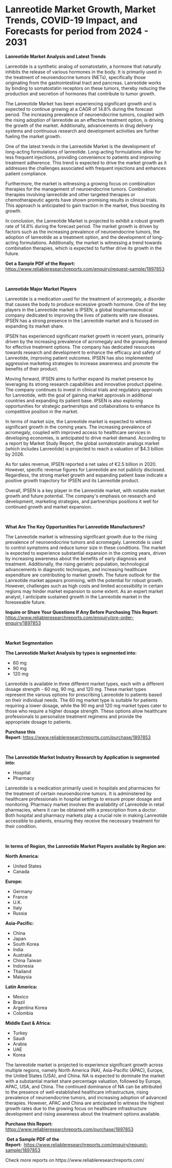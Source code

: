<p><h1>Lanreotide Market Growth, Market Trends, COVID-19 Impact, and Forecasts for period from 2024 - 2031</h1></p><p><strong>Lanreotide Market Analysis and Latest Trends</strong></p>
<p><p>Lanreotide is a synthetic analog of somatostatin, a hormone that naturally inhibits the release of various hormones in the body. It is primarily used in the treatment of neuroendocrine tumors (NETs), specifically those originating from the gastrointestinal tract and pancreas. Lanreotide works by binding to somatostatin receptors on these tumors, thereby reducing the production and secretion of hormones that contribute to tumor growth.</p><p>The Lanreotide Market has been experiencing significant growth and is expected to continue growing at a CAGR of 14.8% during the forecast period. The increasing prevalence of neuroendocrine tumors, coupled with the rising adoption of lanreotide as an effective treatment option, is driving the growth of the market. Additionally, advancements in drug delivery systems and continuous research and development activities are further fueling the market growth.</p><p>One of the latest trends in the Lanreotide Market is the development of long-acting formulations of lanreotide. Long-acting formulations allow for less frequent injections, providing convenience to patients and improving treatment adherence. This trend is expected to drive the market growth as it addresses the challenges associated with frequent injections and enhances patient compliance.</p><p>Furthermore, the market is witnessing a growing focus on combination therapies for the management of neuroendocrine tumors. Combination therapies involving lanreotide and other targeted therapies or chemotherapeutic agents have shown promising results in clinical trials. This approach is anticipated to gain traction in the market, thus boosting its growth.</p><p>In conclusion, the Lanreotide Market is projected to exhibit a robust growth rate of 14.8% during the forecast period. The market growth is driven by factors such as the increasing prevalence of neuroendocrine tumors, the adoption of lanreotide as a treatment option, and the development of long-acting formulations. Additionally, the market is witnessing a trend towards combination therapies, which is expected to further drive its growth in the future.</p></p>
<p><strong>Get a Sample PDF of the Report:&nbsp;</strong> <a href="https://www.reliableresearchreports.com/enquiry/request-sample/1897853">https://www.reliableresearchreports.com/enquiry/request-sample/1897853</a></p>
<p>&nbsp;</p>
<p><strong>Lanreotide Major Market Players</strong></p>
<p><p>Lanreotide is a medication used for the treatment of acromegaly, a disorder that causes the body to produce excessive growth hormone. One of the key players in the Lanreotide market is IPSEN, a global biopharmaceutical company dedicated to improving the lives of patients with rare diseases. IPSEN has a strong presence in the Lanreotide market and is focused on expanding its market share.</p><p>IPSEN has experienced significant market growth in recent years, primarily driven by the increasing prevalence of acromegaly and the growing demand for effective treatment options. The company has dedicated resources towards research and development to enhance the efficacy and safety of Lanreotide, improving patient outcomes. IPSEN has also implemented aggressive marketing strategies to increase awareness and promote the benefits of their product.</p><p>Moving forward, IPSEN aims to further expand its market presence by leveraging its strong research capabilities and innovative product pipeline. The company continues to invest in clinical trials and regulatory approvals for Lanreotide, with the goal of gaining market approvals in additional countries and expanding its patient base. IPSEN is also exploring opportunities for strategic partnerships and collaborations to enhance its competitive position in the market.</p><p>In terms of market size, the Lanreotide market is expected to witness significant growth in the coming years. The increasing prevalence of acromegaly, coupled with improved access to healthcare services in developing economies, is anticipated to drive market demand. According to a report by Market Study Report, the global somatostatin analogs market (which includes Lanreotide) is projected to reach a valuation of $4.3 billion by 2026.</p><p>As for sales revenue, IPSEN reported a net sales of €2.5 billion in 2020. However, specific revenue figures for Lanreotide are not publicly disclosed. Regardless, the strong market growth and expanding patient base indicate a positive growth trajectory for IPSEN and its Lanreotide product.</p><p>Overall, IPSEN is a key player in the Lanreotide market, with notable market growth and future potential. The company's emphasis on research and development, marketing strategies, and partnerships positions it well for continued growth and market expansion.</p></p>
<p>&nbsp;</p>
<p><strong>What Are The Key Opportunities For Lanreotide Manufacturers?</strong></p>
<p><p>The Lanreotide market is witnessing significant growth due to the rising prevalence of neuroendocrine tumors and acromegaly. Lanreotide is used to control symptoms and reduce tumor size in these conditions. The market is expected to experience substantial expansion in the coming years, driven by increasing awareness about the benefits of early diagnosis and treatment. Additionally, the rising geriatric population, technological advancements in diagnostic techniques, and increasing healthcare expenditure are contributing to market growth. The future outlook for the Lanreotide market appears promising, with the potential for robust growth. However, challenges such as high costs and limited accessibility in certain regions may hinder market expansion to some extent. As an expert market analyst, I anticipate sustained growth in the Lanreotide market in the foreseeable future.</p></p>
<p><strong>Inquire or Share Your Questions If Any Before Purchasing This Report:</strong> <a href="https://www.reliableresearchreports.com/enquiry/pre-order-enquiry/1897853">https://www.reliableresearchreports.com/enquiry/pre-order-enquiry/1897853</a></p>
<p>&nbsp;</p>
<p><strong>Market Segmentation</strong></p>
<p><strong>The Lanreotide Market Analysis by types is segmented into:</strong></p>
<p><ul><li>60 mg</li><li>90 mg</li><li>120 mg</li></ul></p>
<p><p>Lanreotide is available in three different market types, each with a different dosage strength - 60 mg, 90 mg, and 120 mg. These market types represent the various options for prescribing Lanreotide to patients based on their individual needs. The 60 mg market type is suitable for patients requiring a lower dosage, while the 90 mg and 120 mg market types cater to those who require a higher dosage strength. These options allow healthcare professionals to personalize treatment regimens and provide the appropriate dosage to patients.</p></p>
<p><strong>Purchase this Report:&nbsp;</strong><a href="https://www.reliableresearchreports.com/purchase/1897853">https://www.reliableresearchreports.com/purchase/1897853</a></p>
<p>&nbsp;</p>
<p><strong>The Lanreotide Market Industry Research by Application is segmented into:</strong></p>
<p><ul><li>Hospital</li><li>Pharmacy</li></ul></p>
<p><p>Lanreotide is a medication primarily used in hospitals and pharmacies for the treatment of certain neuroendocrine tumors. It is administered by healthcare professionals in hospital settings to ensure proper dosage and monitoring. Pharmacy market involves the availability of Lanreotide in retail pharmacies, where it can be obtained with a prescription from a doctor. Both hospital and pharmacy markets play a crucial role in making Lanreotide accessible to patients, ensuring they receive the necessary treatment for their condition.</p></p>
<p>&nbsp;</p>
<p><strong>In terms of Region, the Lanreotide Market Players available by Region are:</strong></p>
<p>
    <p> <strong> North America: </strong>
        <ul>
            <li>United States</li>
            <li>Canada</li>
        </ul>
        </p> 
    <p> <strong> Europe: </strong>
        <ul>
            <li>Germany</li>
            <li>France</li>
            <li>U.K.</li>
            <li>Italy</li>
            <li>Russia</li>
        </ul>
        </p> 
    <p> <strong> Asia-Pacific: </strong>
        <ul>
            <li>China</li>
            <li>Japan</li>
            <li>South Korea</li>
            <li>India</li>
            <li>Australia</li>
            <li>China Taiwan</li>
            <li>Indonesia</li>
            <li>Thailand</li>
            <li>Malaysia</li>
        </ul>
        </p> 
    <p> <strong> Latin America: </strong>
        <ul>
            <li>Mexico</li>
            <li>Brazil</li>
            <li>Argentina Korea</li>
            <li>Colombia</li>
        </ul>
        </p> 
    <p> <strong> Middle East & Africa: </strong>
        <ul>
            <li>Turkey</li>
            <li>Saudi</li>
            <li>Arabia</li>
            <li>UAE</li>
            <li>Korea</li>
        </ul>
    </p>
    </p>
<p><p>The lanreotide market is projected to experience significant growth across multiple regions, namely North America (NA), Asia-Pacific (APAC), Europe, the United States (USA), and China. NA is expected to dominate the market with a substantial market share percentage valuation, followed by Europe, APAC, USA, and China. The continued dominance of NA can be attributed to the presence of well-established healthcare infrastructure, rising prevalence of neuroendocrine tumors, and increasing adoption of advanced therapies. However, APAC and China are anticipated to witness the highest growth rates due to the growing focus on healthcare infrastructure development and rising awareness about the treatment options available.</p></p>
<p><strong>Purchase this Report: </strong><a href="https://www.reliableresearchreports.com/purchase/1897853">https://www.reliableresearchreports.com/purchase/1897853</a></p>
<p>&nbsp;<strong>Get a Sample PDF of the Report:&nbsp;&nbsp;</strong><a href="https://www.reliableresearchreports.com/enquiry/request-sample/1897853">https://www.reliableresearchreports.com/enquiry/request-sample/1897853</a></p>
<p><strong></strong></p>
<p>Check more reports on https://www.reliableresearchreports.com/</p>